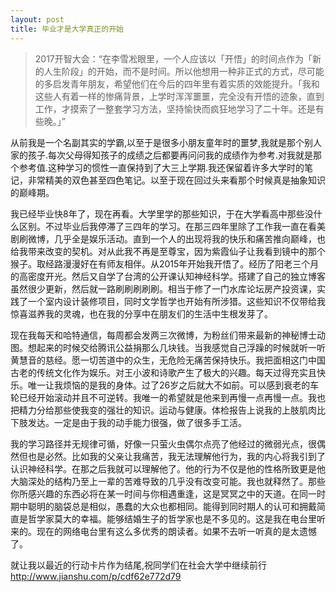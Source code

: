 ```yaml
---
layout: post
title: 毕业才是大学真正的开始
---
```


>2017开智大会：“在李雪凇眼里，一个人应该以「开悟」的时间点作为「新的人生阶段」的开始，而不是时间。所以他想用一种非正式的方式，尽可能的多启发青年朋友，希望他们在今后的四年里有着实质的效能提升。「我和这些人有着一样的惨痛背景，上学时浑浑噩噩，完全没有开悟的迹象，直到工作，才摸索了一整套学习方法，坚持愉快而疯狂地学习了二十年。还是有些晚。」”  

从前我是一个名副其实的学霸,以至于是很多小朋友童年时的噩梦,我就是那个别人家的孩子.每次父母得知孩子的成绩之后都要再问问我的成绩作为参考.对我就是那个参考值.这种学习的惯性一直保持到了大三上学期.我还保留着许多大学时的笔记，非常精美的双色甚至四色笔记。以至于现在回过头来看那个时候真是抽象知识的巅峰期。

我已经毕业快8年了，现在再看。大学里学的那些知识，于在大学看高中那些没什么区别。不过毕业后我停滞了三四年的学习。在那三四年里除了工作我一直在看美剧刷微博，几乎全是娱乐活动。直到一个人的出现将我的快乐和痛苦推向巅峰，也给我带来改变的契机。对从此我不再是至尊宝，因为紫霞仙子让我看到镜中的那个猴子。取经路漫漫好在有师友相伴。从2015年开始我开悟了。经历了阳老三个月的高密度开光。然后又自学了台湾的公开课认知神经科学。搭建了自己的独立博客虽然很少更新，然后就一路刷刷刷刷刷。相当于修了一门水库论坛房产投资课，实践了一个室内设计装修项目，同时文学哲学也开始有所涉猎。这些知识不仅带给我惊喜滋养我的灵魂，也在我的分享中在朋友们的生活中生根发芽了。

现在我每天和哈特通信，每周都会发两三次微博，为粉丝们带来最新的神秘博士动图。想起来的时候交给腾讯公益捐那么几块钱。当我感觉自己浮躁的时候就听一听黄慧音的慈经。愿一切苦道中的众生，无危险无痛苦保持快乐。我把面相这门中国古老的传统文化作为娱乐。对王小波和诗歌产生了极大的兴趣。每天过得充实且快乐。唯一让我烦恼的是我的身体。过了26岁之后就大不如前。可以感到衰老的车轮已经开始滚动并且不可逆转。我唯一的希望就是他来到再慢一点再慢一点。我也把精力分给那些使我变的强壮的知识。运动与健康。体检报告上说我的上肢肌肉比下肢发达。一定是由于我的动手能力很强，做了很多手工活。  


我的学习路径并无规律可循，好像一只萤火虫偶尔点亮了他经过的微弱光点，很偶然但也是必然。比如我的父亲让我痛苦，我无法理解他行为，我的内心将我引到了认识神经科学。在那之后我就可以理解他了。他的行为不仅是他的性格所致更是他大脑深处的结构乃至上一辈的苦难导致的几乎没有改变可能。我也就释然了。那些你所感兴趣的东西必将在某一时间与你相遇重逢，这是冥冥之中的天道。在同一时期中聪明的脑袋总是相似，愚蠢的大众也都相同。能得到同时期人的认可和拥戴简直是哲学家莫大的幸福。能够结婚生子的哲学家也是不多见的。这是我在电台里听来的。现在的网络电台里有这么多优秀的朗读者。如果不去听一听真的是太遗憾了。  

就让我以最近的行动卡片作为结尾,祝同学们在社会大学中继续前行
<http://www.jianshu.com/p/cdf62e772d79>
